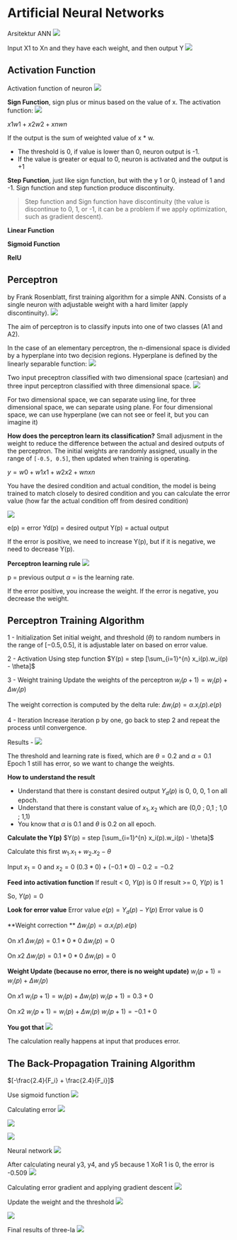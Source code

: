 # Artificial Neural Networks

Arsitektur ANN
![](attachments/Pasted%20image%2020211102195804.png)

Input X1 to Xn and they have each weight, and then output Y
![](attachments/Pasted%20image%2020211102195929.png)

## Activation Function
Activation function of neuron
![](attachments/Pasted%20image%2020211102201233.png)

**Sign Function**, sign plus or minus based on the value of x.
The activation function:
![](attachments/Pasted%20image%2020211102200322.png)

$x1w1 + x2w2 + xnwn$

If the output is the sum of weighted value of x \* w. 
- The threshold is 0, if value is lower than 0, neuron output is -1.
- If the value is greater or equal to 0, neuron is activated and the output is +1

**Step Function**, just like sign function, but with the y 1 or 0, instead of 1 and -1. Sign function and step function produce discontinuity. 

> Step function and Sign function have discontinuity (the value is discontinue to 0, 1, or -1, it can be a problem if we apply optimization, such as gradient descent). 
 
**Linear Function**

**Sigmoid Function**

**RelU**

## Perceptron
by Frank Rosenblatt, first training algorithm for a simple ANN. Consists of a single neuron with adjustable weight with a hard limiter (apply discontinuity).
![](attachments/Pasted%20image%2020211102203243.png)

The aim of perceptron is to classify inputs into one of two classes (A1 and A2).

In the case of an elementary perceptron, the n-dimensional space is divided by a hyperplane into two decision regions. Hyperplane is defined by the linearly separable function:
![](attachments/Pasted%20image%2020211102203730.png)

Two input preceptron classified with two dimensional space (cartesian) and three input perceptron classified with three dimensional space.
![](attachments/Pasted%20image%2020211102204109.png)

For two dimensional space, we can separate using line, for three dimensional space, we can separate using plane. For four dimensional space, we can use hyperplane (we can not see or feel it, but you can imagine it)

**How does the perceptron learn its classification?**
Small adjusment in the weight to reduce the difference between the actual and desired outputs of the perceptron. The initial weights are randomly assigned, usually in the range of `[-0.5, 0.5]`, then updated when training is operating.

$y = w0 + w1x1 + w2x2 + wnxn$

You have the desired condition and actual condition, the model is being trained to match closely to desired condition and you can calculate the error value (how far the actual condition off from desired condition)

![](attachments/Pasted%20image%2020211102205749.png)

e(p) = error
Yd(p) = desired output
Y(p) = actual output

If the error is positive, we need to increase Y(p), but if it is negative, we need to decrease Y(p).

**Perceptron learning rule**
![](attachments/Pasted%20image%2020211102210051.png)

p = previous output
$\alpha$ = is the learning rate.

If the error positive, you increase the weight.
If the error is negative, you decrease the weight.

## Perceptron Training Algorithm
1 - Initialization
Set initial weight, and threshold ($\theta$) to random numbers in the range of $[-0.5, 0.5]$, it is adjustable later on based on error value.

2 - Activation
Using step function
$Y(p) = step [\sum_{i=1}^{n} x_i(p).w_i(p) - \theta]$

3 - Weight training
Update the weights of the perceptron
$w_i(p+1) = w_i(p)+\Delta w_i(p)$

The weight correction is computed by the delta rule:
$\Delta w_i(p) = \alpha.x_i(p).e(p)$

4 -  Iteration
Increase iteration p by one, go back to step 2 and repeat the process until convergence.

Results -
![](attachments/Pasted%20image%2020211102213103.png)

The threshold and learning rate is fixed, which are $\theta = 0.2$ and $\alpha = 0.1$
Epoch 1 still has error, so we want to change the weights.

**How to understand the result**
- Understand that there is constant desired output $Y_d(p)$ is 0, 0, 0, 1 on all epoch.
- Understand that there is constant value of $x_1, x_2$ which are (0,0 ; 0,1 ; 1,0 ; 1,1)
- You know that $\alpha$ is 0.1 and $\theta$  is 0.2 on all epoch.

**Calculate the Y(p)**
$Y(p) = step [\sum_{i=1}^{n} x_i(p).w_i(p) - \theta]$

Calculate this first
$w_1.x_1+w_2.x_2-\theta$

Input $x_1 = 0$ and $x_2 =0$ 
$(0.3 * 0) + (-0.1 * 0) - 0.2 = -0.2$

**Feed into activation function**
If result < 0, $Y(p)$ is 0
If result >= 0, $Y(p)$ is 1

So, $Y(p) = 0$

**Look for error value**
Error value $e(p) = Y_d(p) - Y(p)$
Error value is 0

**Weight correction **
$\Delta w_i(p) = \alpha.x_i(p).e(p)$

On $x1$
$\Delta w_i(p) = 0.1 * 0 * 0$
$\Delta w_i(p) = 0$

On $x2$
$\Delta w_i(p) = 0.1 * 0 * 0$
$\Delta w_i(p) = 0$

**Weight Update (because no error, there is no weight update)**
$w_i(p+1) = w_i(p)+\Delta w_i(p)$

On $x1$
$w_i(p+1) = w_i(p)+\Delta w_i(p)$
$w_i(p+1) = 0.3 + 0$

On $x2$
$w_i(p+1) = w_i(p)+\Delta w_i(p)$
$w_i(p+1) = -0.1 + 0$

**You got that**
![](attachments/Pasted%20image%2020211102223617.png)

The calculation really happens at input that produces error.

## The Back-Propagation Training Algorithm
$[-\frac{2.4}{F_i} + \frac{2.4}{F_i}]$

Use sigmoid function
![](attachments/Pasted%20image%2020211115115356.png)

Calculating error
![](attachments/Pasted%20image%2020211115115332.png)

![](attachments/Pasted%20image%2020211115115722.png)

![](attachments/Pasted%20image%2020211115115753.png)

Neural network
![](attachments/Pasted%20image%2020211115120006.png)

After calculating neural y3, y4, and y5 because 1 XoR 1 is 0, the error is -0.509
![](attachments/Pasted%20image%2020211115120223.png)

Calculating error gradient and applying gradient descent
![](attachments/Pasted%20image%2020211115120451.png)

Update the weight and the threshold
![](attachments/Pasted%20image%2020211115120701.png)

![](attachments/Pasted%20image%2020211115120739.png)

Final results of three-la
![](attachments/Pasted%20image%2020211115120830.png)